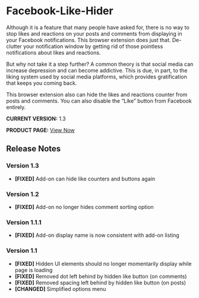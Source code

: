 # Facebook-Like-Hider
Although it is a feature that many people have asked for, there is no way to stop likes and reactions on your posts and comments from displaying in your Facebook notifications. This browser extension does just that. De-clutter your notification window by getting rid of those pointless notifications about likes and reactions.

But why not take it a step further? A common theory is that social media can increase depression and can become addictive. This is due, in part, to the liking system used by social media platforms, which provides gratification that keeps you coming back.

This browser extension also can hide the likes and reactions counter from posts and comments. You can also disable the “Like” button from Facebook entirely.

**CURRENT VERSION:** 1.3

**PRODUCT PAGE:** [View Now](https://addons.mozilla.org/en-CA/firefox/addon/like-hider/)

## Release Notes
### Version 1.3
* **[FIXED]** Add-on can hide like counters and buttons again

### Version 1.2
* **[FIXED]** Add-on no longer hides comment sorting option

### Version 1.1.1
* **[FIXED]** Add-on display name is now consistent with add-on listing

### Version 1.1
* **[FIXED]** Hidden UI elements should no longer momentarily display while page is loading
* **[FIXED]** Removed dot left behind by hidden like button (on comments)
* **[FIXED]** Removed spacing left behind by hidden like button (on posts)
* **[CHANGED]** Simplified options menu
